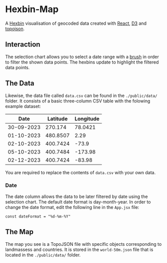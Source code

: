 # Hexbin-Map
A [Hexbin](https://github.com/d3/d3-hexbin) visualisation of geocoded data created with [React](https://react.dev), [D3](http://d3js.org) and [topojson](https://github.com/topojson/topojson-client). 

## Interaction
The selection chart allows you to select a date range with a [brush](https://github.com/d3/d3-brush) in order to filter the shown data points. The hexbins update to highlight the filtered data points.      

## The Data
Likewise, the data file called `data.csv` can be found in the `./public/data/` folder. It consists of a basic three-column CSV table with the folowing example dataset:

|Date      |Latitude | Longitude|
|----------|---------| ---------|
|30-09-2023|270.174| 78.0421|
|01-10-2023|480.8507|  2.29|
|02-10-2023|400.7424|-73.9|
|05-10-2023|400.7484| -173.98|
|02-12-2023|400.7424|  -83.98|

You are required to replace the contents of `data.csv` with your own data. 

### Date
The date column allows the data to be later filtered by date using the selection chart. The default date format is day-month-year. In order to change the date format, edit the following line in the `App.jsx` file:

`const dateFormat = "%d-%m-%Y"`

## The Map
The map you see is a TopoJSON file with specific objects corresponding to landmassess and countries. It is stored in the `world-50m.json` file that is located in the `./public/data/` folder. 

